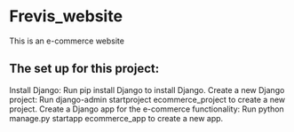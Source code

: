 # Frevis_website

This is an e-commerce website

## The set up for this project:

Install Django: Run pip install Django to install Django.
Create a new Django project: Run django-admin startproject ecommerce_project to create a new project.
Create a Django app for the e-commerce functionality: Run python manage.py startapp ecommerce_app to create a new app.

